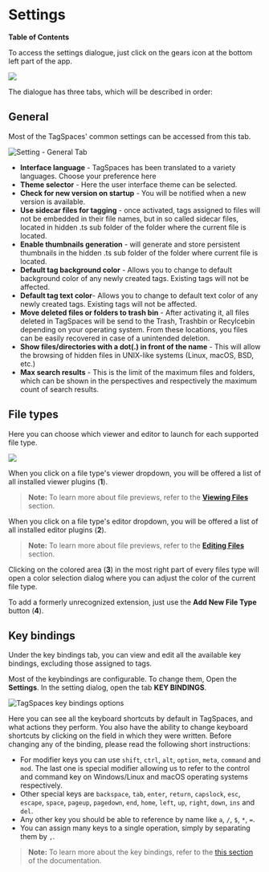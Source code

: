 # Settings

**Table of Contents**
<!-- toc -->

To access the settings dialogue, just click on the gears icon at the bottom left part of the app.

![](/media/open-settings.png)

The dialogue has three tabs, which will be described in order:

## General

Most of the TagSpaces' common settings can be accessed from this tab.

![Setting - General Tab](/media/settings-tab-general.png)

* **Interface language** - TagSpaces has been translated to a variety languages. Choose your preference here
* **Theme selector** - Here the user interface theme can be selected.
* **Check for new version on startup** - You will be notified when a new version is available.
* **Use sidecar files for tagging** - once activated, tags assigned to files will not be embedded in their file names, but in so called sidecar files, located in hidden .ts sub folder of the folder where the current file is located.
* **Enable thumbnails generation** - will generate and store persistent thumbnails in the hidden .ts sub folder of the folder where current file is located.
* **Default tag background color** - Allows you to change to default background color of any newly created tags. Existing tags will not be affected.
* **Default tag text color**- Allows you to change to default text color of any newly created tags. Existing tags will not be affected.
* **Move deleted files or folders to trash bin** - After activating it, all files deleted in TagSpaces will be send to the Trash, Trashbin or Recylcebin depending on your operating system. From these locations, you files can be easily recovered in case of a unintended deletion.
* **Show files/directories with a dot(.) in front of the name** - This will allow the browsing of hidden files in UNIX-like systems (Linux, macOS, BSD, etc.)
* **Max search results** - This is the limit of the maximum files and folders, which can be shown in the perspectives and respectively the maximum count of search results.

<!--
* **Use default location as a startup location** - TagSpaces will not remember your last active directory, but will always launch showing the specified location instead.
* **Enable colored file type extensions** - Colour coded extension icons allow for easier navigation
* **Always show tag area on startup** - Even if you close TagSpaces with the directory browser active, io the next startup the tag library will be shown.
* **Loads location meta data** - reads meta from `tsm.json`, located in a .ts subfolder, if present
* **Restore initial settings** - Reset to defaults any time
* **Watch current directory for changes** - Will update directory data as and when files change
* **Tag delimiter** - By default, TagSpaces used a `space` to mark tag boundaries (learn more [here](tagging.md)).  Here you can change this to another character.
* **Prefix for the tag container** - By default, TagSpaces does not use a prefix to show that the next part of the filename contains tags (learn more [here](tagging.md)). here you can change that behaviour. -->

## File types

Here you can choose which viewer and editor to launch for each supported file type.

![](/media/settings-tab-file-types.png)

When you click on a file type's viewer dropdown, you will be offered a list of all installed viewer plugins (**1**).

>**Note:** To learn more about file previews, refer to the [**Viewing Files**](/viewing-files.md) section.

When you click on a file type's editor dropdown, you will be offered a list of all installed editor plugins (**2**).

>**Note:** To learn more about file previews, refer to the [**Editing Files**](/editing-files.md) section.

Clicking on the colored area (**3**) in the most right part of every files type will open a color selection dialog where you can adjust the color of the current file type.

To add a formerly unrecognized extension, just use the **Add New File Type** button (**4**).

## Key bindings

Under the key bindings tab, you can view and edit all the available key bindings, excluding those assigned to tags.

Most of the keybindings are configurable. To change them, Open the **Settings**. In the setting dialog, open the tab **KEY BINDINGS**.

![TagSpaces key bindings options](/media/tagspaces-settings-key-bindings.png)

Here you can see all the keyboard shortcuts by default in TagSpaces, and what actions they perform. You also have the ability to change keyboard shortcuts by clicking on the field in which they were written. Before changing any of the binding, please read the following short instructions:

* For modifier keys you can use `shift`, `ctrl`, `alt`, `option`, `meta`, `command` and `mod`. The last one is special modifier allowing us to refer to the control and command key on Windows/Linux and macOS operating systems respectively.
* Other special keys are `backspace`, `tab`, `enter`, `return`, `capslock`, `esc`, `escape`, `space`, `pageup`, `pagedown`, `end`, `home`, `left`, `up`, `right`, `down`, `ins` and `del`.
* Any other key you should be able to reference by name like `a`, `/`, `$`, `*`, `=`.
* You can assign many keys to a single operation, simply by separating them by `,`.


>**Note:** To learn more about the key bindings, refer to the [this section](/ui/keybindings) of the documentation.
